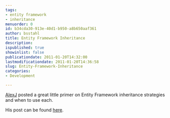 ```yaml
---
tags:
- entity framework
- inheritance
menuorder: 0
id: b34cda30-913e-40d1-b950-a8b650aaf361
author: bsstahl
title: Entity Framework Inheritance
description: 
ispublished: true
showinlist: false
publicationdate: 2011-01-20T14:32:00
lastmodificationdate: 2011-01-20T14:36:58
slug: Entity-Framework-Inheritance
categories:
- Development

---
```


[AlexJ](http://blogs.msdn.com/members/AlexJ/) posted a great little primer on Entity Framework inheritance strategies and when to use each.

His post can be found [here](http://blogs.msdn.com/b/alexj/archive/2009/04/15/tip-12-choosing-an-inheritance-strategy.aspx?CommentPosted=true).

